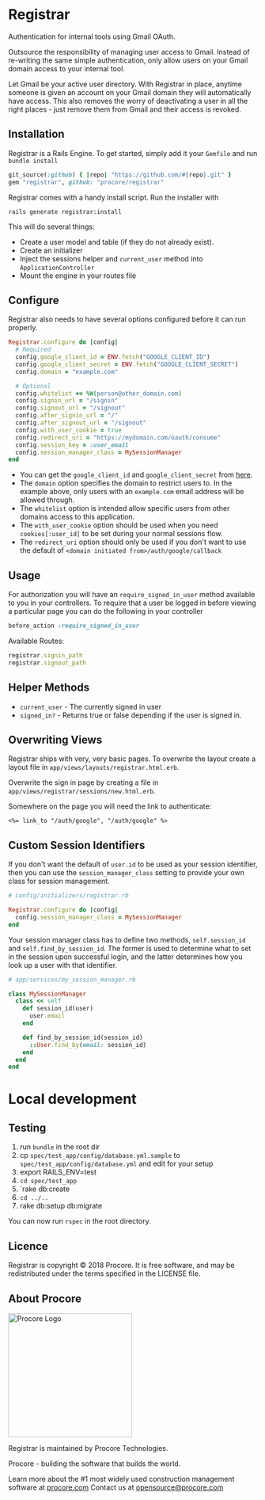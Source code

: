 Registrar
=========

Authentication for internal tools using Gmail OAuth.

Outsource the responsibility of managing user access to Gmail. Instead of
re-writing the same simple authentication, only allow users on your Gmail
domain access to your internal tool.

Let Gmail be your active user directory. With Registrar in place, anytime
someone is given an account on your Gmail domain they will automatically have
access. This also removes the worry of deactivating a user in all the right
places - just remove them from Gmail and their access is revoked.

## Installation

Registrar is a Rails Engine. To get started, simply add it your `Gemfile` and
run `bundle install`

```ruby
git_source(:github) { |repo| "https://github.com/#{repo}.git" }
gem "registrar", github: "procore/registrar"
````

Registrar comes with a handy install script. Run the installer with

```
rails generate registrar:install
```

This will do several things:
* Create a user model and table (if they do not already exist).
* Create an initializer
* Inject the sessions helper and `current_user` method into `ApplicationController`
* Mount the engine in your routes file

## Configure
Registrar also needs to have several options configured before it can run
properly.

```ruby
Registrar.configure do |config|
  # Required
  config.google_client_id = ENV.fetch("GOOGLE_CLIENT_ID")
  config.google_client_secret = ENV.fetch("GOOGLE_CLIENT_SECRET")
  config.domain = "example.com"

  # Optional
  config.whitelist += %W(person@other_domain.com)
  config.signin_url = "/signin"
  config.signout_url = "/signout"
  config.after_signin_url = "/"
  config.after_signout_url = "/signout"
  config.with_user_cookie = true
  config.redirect_uri = "https://mydomain.com/oauth/consume"
  config.session_key = :user_email
  config.session_manager_class = MySessionManager
end
```

* You can get the `google_client_id` and `google_client_secret` from
  [here](wiki/for/getting/google/secrets).
* The `domain` option specifies the domain to restrict users to. In the example
  above, only users with an `example.com` email address will be allowed
  through.
* The `whitelist` option is intended allow specific users from other domains
  access to this application.
* The `with_user_cookie` option should be used when you need `cookies[:user_id]`
  to be set during your normal sessions flow.
* The `redirect_uri` option should only be used if you don't want to use the
  default of `<domain initiated from>/auth/google/callback`

## Usage
For authorization you will have an `require_signed_in_user` method available to you in your
controllers. To require that a user be logged in before viewing a particular
page you can do the following in your controller

```ruby
before_action :require_signed_in_user
```

Available Routes:

```ruby
registrar.signin_path
registrar.signout_path
```

## Helper Methods
* `current_user` - The currently signed in user
* `signed_in?` - Returns true or false depending if the user is signed in.

## Overwriting Views

Registrar ships with very, very basic pages. To overwrite the layout create a
layout file in `app/views/layouts/registrar.html.erb`.

Overwrite the sign in page by creating a file in
`app/views/registrar/sessions/new.html.erb`.

Somewhere on the page you will need the link to authenticate:

```erb
<%= link_to "/auth/google", "/auth/google" %>
```

## Custom Session Identifiers

If you don't want the default of `user.id` to be used as your session
identifier, then you can use the `session_manager_class` setting to provide
your own class for session management.

```ruby
# config/initializers/registrar.rb

Registrar.configure do |config|
  config.session_manager_class = MySessionManager
end
```

Your session manager class has to define two methods, `self.session_id` and
`self.find_by_session_id`. The former is used to determine what to set in
the session upon successful login, and the latter determines how you look up
a user with that identifier.

```ruby
# app/services/my_session_manager.rb

class MySessionManager
  class << self
    def session_id(user)
      user.email
    end

    def find_by_session_id(session_id)
      ::User.find_by(email: session_id)
    end
  end
end
```

# Local development

## Testing

1. run `bundle` in the root dir
2. cp `spec/test_app/config/database.yml.sample` to `spec/test_app/config/database.yml` and edit for your setup
3. export RAILS_ENV=test
4. `cd spec/test_app`
5. `rake db:create
6. `cd ../..`
7. rake db:setup db:migrate

You can now run `rspec` in the root directory.

## Licence
Registrar is copyright © 2018 Procore. It is free software, and may be redistributed under the terms specified in the LICENSE file.

## About Procore

<img
  src="https://www.procore.com/images/procore_logo.png"
  alt="Procore Logo"
  width="250px"
/>

Registrar is maintained by Procore Technologies.

Procore - building the software that builds the world.

Learn more about the #1 most widely used construction management software at [procore.com](https://www.procore.com/)
Contact us at opensource@procore.com
